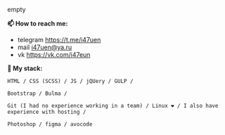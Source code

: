 empty

**📫 How to reach me:** <br/>
- telegram https://t.me/i47uen
- mail i47uen@ya.ru
- vk https://vk.com/i47eun <br/>

**👊 My stack:**
```
HTML / CSS (SCSS) / JS / jQUery / GULP /
```

```
Bootstrap / Bulma /
```
```
Git (I had no experience working in a team) / Linux ❤️ / I also have experience with hosting /
```
```
Photoshop / figma / avocode
```

